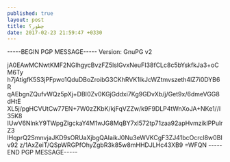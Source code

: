 ```yaml
---
published: true
layout: post
title: چطور؟
date: 2017-02-23 21:59:47 +0330
---
```


-----BEGIN PGP MESSAGE-----
Version: GnuPG v2

jA0EAwMCNwtKMF2NGlhgycBvzFZ5lslGvxNeuFI38fCLc8c5bYskfkJa3+oCM6Ty
h7jAtigfK5S3jPFpwo1QduDBoZroibG3CKhRVK1IkJcWZtmvszeth4lZ7i0DYB6R
qAEbgnZQufvWQz5pXj+DBI0Zv0KGjGddxi7Kg9GDvXb/j/Get9x/6dmeVGG8dHtE
XL5j/pgHCVUtCw77EN+7W0zZKbK/kjFqVZZw/k9F9DLP4tWnXoJA+NKe1//I35K8
IUwV6NlnkY9TWpgZlgckaY4M1wJG8MqBY7xI572tp71zaa92apHvmziklPPulrZ3
lHqprQ2SmnvjaJKD9sORUaXjbgQAIaikJ0Nu3eWVKCgF3ZJ41bcOcrcl8w0BIv92
z/1AxZeiT/QSpWRGPfOhyZgbR3k85w8mHHDJLHc43XB9
=WFQN
-----END PGP MESSAGE-----
